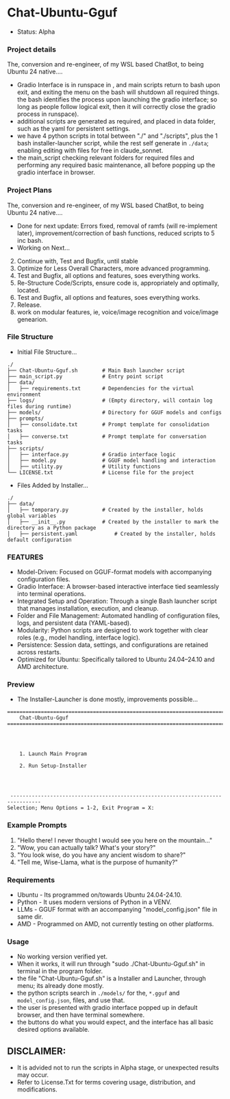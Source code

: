 # Chat-Ubuntu-Gguf
- Status: Alpha

### Project details
The, conversion and re-engineer, of my WSL based ChatBot, to being Ubuntu 24 native....
- Gradio Interface is in runspace in , and main scripts return to bash upon exit, and exiting the menu on the bash will shutdown all required things. the bash identifies the process upon launching the gradio interface; so long as people follow logical exit, then it will correctly close the gradio process in runspace). 
- additional scripts are generated as required, and placed in data folder, such as the yaml for persistent settings.
- we have 4 python scripts in total between "./" and "./scripts", plus the 1 bash installer-launcher script, while the rest self generate in `./data`; enabling editing with files for free in claude_sonnet.
- the main_script checking relevant folders for required files and performing any required basic maintenance, all before popping up the gradio interface in browser.

### Project Plans
The, conversion and re-engineer, of my WSL based ChatBot, to being Ubuntu 24 native....
- Done for next update: Errors fixed, removal of ramfs (will re-implement later), improvement/correction of bash functions, reduced scripts to 5 inc bash.
- Working on Next...
2. Continue with, Test and Bugfix, until stable
3. Optimize for Less Overall Characters, more advanced programming.
2. Test and Bugfix, all options and features, soes everything works.
4. Re-Structure Code/Scripts, ensure code is, appropriately and optimally, located.
2. Test and Bugfix, all options and features, soes everything works.
2. Release.
5. work on modular features, ie, voice/image recognition and voice/image genearion. 

### File Structure
- Initial File Structure...
```
./
├── Chat-Ubuntu-Gguf.sh        # Main Bash launcher script
├── main_script.py             # Entry point script
├── data/
│   ├── requirements.txt       # Dependencies for the virtual environment
├── logs/                      # (Empty directory, will contain log files during runtime)
├── models/                    # Directory for GGUF models and configs
├── prompts/
│   ├── consolidate.txt        # Prompt template for consolidation tasks
│   ├── converse.txt           # Prompt template for conversation tasks
├── scripts/
│   ├── interface.py           # Gradio interface logic
│   ├── model.py               # GGUF model handling and interaction
│   ├── utility.py             # Utility functions
└── LICENSE.txt                # License file for the project
```
- Files Added by Installer...
```
./
├── data/
│   ├── temporary.py           # Created by the installer, holds global variables
│   ├── __init__.py            # Created by the installer to mark the directory as a Python package
│   ├── persistent.yaml            # Created by the installer, holds default configuration
```

### FEATURES
- Model-Driven: Focused on GGUF-format models with accompanying configuration files.
- Gradio Interface: A browser-based interactive interface tied seamlessly into terminal operations.
- Integrated Setup and Operation: Through a single Bash launcher script that manages installation, execution, and cleanup.
- Folder and File Management: Automated handling of configuration files, logs, and persistent data (YAML-based).
- Modularity: Python scripts are designed to work together with clear roles (e.g., model handling, interface logic).
- Persistence: Session data, settings, and configurations are retained across restarts.
- Optimized for Ubuntu: Specifically tailored to Ubuntu 24.04–24.10 and AMD architecture.

### Preview
- The Installer-Launcher is done mostly, improvements possible...
```
================================================================================
    Chat-Ubuntu-Gguf
================================================================================




    1. Launch Main Program

    2. Run Setup-Installer




 --------------------------------------------------------------------------------
Selection; Menu Options = 1-2, Exit Program = X: 
```

### Example Prompts
1) "Hello there! I never thought I would see you here on the mountain..."
2) "Wow, you can actually talk? What's your story?"
3) "You look wise, do you have any ancient wisdom to share?"
4) "Tell me, Wise-Llama, what is the purpose of humanity?"

### Requirements
- Ubuntu - Its programmed on/towards Ubuntu 24.04-24.10.
- Python - It uses modern versions of Python in a VENV.
- LLMs - GGUF format with an accompanying "model_config.json" file in same dir.
- AMD - Programmed on AMD, not currently testing on other platforms.

### Usage
- No working version verified yet.
- When it works, it will run through "sudo ./Chat-Ubuntu-Gguf.sh" in terminal in the program folder.
- the file "Chat-Ubuntu-Gguf.sh" is a Installer and Launcher, through menu; its already done mostly.
- the python scripts search in `./models/` for the, `*.gguf` and `model_config.json`, files, and use that.
- the user is presented with gradio interface popped up in default browser, and then have terminal somewhere.
- the buttons do what you would expect, and the interface has all basic desired options available.


## DISCLAIMER:
- It is advided not to run the scripts in Alpha stage, or unexpected results may occur.
- Refer to License.Txt for terms covering usage, distribution, and modifications.
